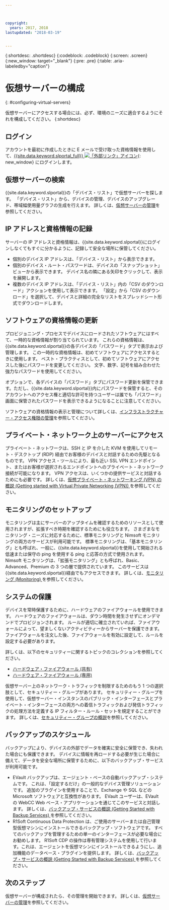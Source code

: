 ```yaml
---



copyright:
  years: 2017, 2018
lastupdated: "2018-03-19"


---
```


{:shortdesc: .shortdesc}
{:codeblock: .codeblock}
{:screen: .screen}
{:new_window: target="_blank"}
{:pre: .pre}
{:table: .aria-labeledby="caption"}


# 仮想サーバーの構成
{: #configuring-virtual-servers}

仮想サーバーにアクセスする場合には、必ず、環境のニーズに適合するようにそれを構成してください。
{:shortdesc}

## ログイン 
アカウントを最初に作成したときに E メールで受け取った資格情報を使用して、[{{site.data.keyword.slportal_full}} ![「外部リンク」アイコン](../icons/launch-glyph.svg "「外部リンク」アイコン")](https://control.softlayer.com/){: new_window} にログインします。

## 仮想サーバーの検索
{{site.data.keyword.slportal}}の「デバイス・リスト」で仮想サーバーを探します。 「デバイス・リスト」から、デバイスの管理、デバイスのアップグレード、帯域幅使用量グラフの生成を行えます。 詳しくは、[仮想サーバーの管理](../vsi/vsi_managing.html)を参照してください。

## IP アドレスと資格情報の記録
サーバーの IP アドレスと資格情報は、{{site.data.keyword.slportal}}にログインしなくてもすぐに分かるように、記録して安全な場所に保管してください。 
- 個別のデバイス IP アドレスは、「デバイス・リスト」から表示できます。
- 個別のデバイス・ルート・パスワードは、デバイスの「スナップショット」ビューから表示できます。 デバイス名の隣にある矢印をクリックして、表示を展開します。
- 複数のデバイス IP アドレスは、「デバイス・リスト」内の「CSV のダウンロード」アクションを使用して表示できます。 「設定」から「CSV のダウンロード」を選択して、デバイスと詳細の完全なリストをスプレッドシート形式でダウンロードします。

## ソフトウェアの資格情報の更新
プロビジョニング・プロセスでデバイスにロードされたソフトウェアにはすべて、一時的な資格情報が割り当てられています。 これらの資格情報は、{{site.data.keyword.slportal}}の各デバイスの「パスワード」タブで表示および管理します。 この一時的な資格情報は、初めてソフトウェアにアクセスするときに使用します。 ベスト・プラクティスとして、初めてソフトウェアにアクセスした後にパスワードを変更してください。 文字、数字、記号を組み合わせた強力なパスワードを使用してください。

オプションで、各デバイスの「パスワード」タブにパスワード更新を保管できます。ただし、{{site.data.keyword.slportal}}内にパスワードを保管すると、そのアカウントへのアクセス権と適切な許可を持つユーザーは誰でも「パスワード」画面に保管されたパスワードを表示できるようになることに注意してください。

ソフトウェアの資格情報の表示と管理について詳しくは、[インフラストラクチャー・アクセス権限の管理](../iam/mnginfra.html)を参照してください。

## プライベート・ネットワーク上のサーバーにアクセス
プライベート・ネットワークは、SSH と IP を介した KVM を使用してリモート・デスクトップ (RDP) 経由でお客様のデバイスと対話するための先駆となるものです。 VPN アクセス・ツールにより、最も近い SSL VPN エンドポイント、またはお客様が選択されるエンドポイントへのプライベート・ネットワーク接続が可能になります。 VPN アクセスは、いくつかの提供サービスと対話するためにも必要です。 詳しくは、[仮想プライベート・ネットワーキング (VPN) の概説 (Getting started with Virtual Private Networking (VPN)) ](../infrastructure/iaas-vpn/getting-started.html)を参照してください。

## モニタリングのセットアップ
モニタリングは主にサーバーのアップタイムを確認するためのリソースとして使用されますが、拡張すべき時期を確認するためにも役立ちます。 さまざまなモニタリング・ニーズに対応するために、標準モニタリングと Nimsoft モニタリングの両方のサービスが利用可能です。 標準モニタリングは、「基本モニタリング」とも呼ばれ、一般に、{{site.data.keyword.slportal}}を使用して開始される低速または保守の ping を使用する ping と応答の方式で使用されます。 Nimsoft モニタリングは、「拡張モニタリング」とも呼ばれ、Basic、Advanced、Premium の 3 つの層で提供されています。 このサービスは{{site.data.keyword.slportal}}経由でもアクセスできます。 詳しくは、[モニタリング (Monitoring) ](../infrastructure/SLmonitoring/monitoring_index.html)を参照してください。

## システムの保護
デバイスを常時保護するために、ハードウェアのファイアウォールを使用できます。 ハードウェアのファイアウォールは、ダウン時間を発生させずにオンデマンドでプロビジョンされます。 ルールが適切に確立されていれば、ファイアウォールによって、望ましくないアクティビティーからサーバーを保護できます。 ファイアウォールを注文した後、ファイアウォールを有効に設定して、ルールを設定する必要があります。

詳しくは、以下のセキュリティーに関するトピックのコレクションを参照してください。

* [ハードウェア・ファイアウォール (共有)](../infrastructure/hardware-firewall-shared/getting-started.html)
* [ハードウェア・ファイアウォール (専用)](../infrastructure/hardware-firewall-dedicated/getting-started.html)

仮想サーバー上のネットワーク・トラフィックを制限するためのもう 1 つの選択肢として、セキュリティー・グループがあります。 セキュリティー・グループを使用して、仮想サーバー・インスタンスのパブリック・インターフェースとプライベート・インターフェースの両方への着信トラフィックおよび発信トラフィックの処理方法を定義する IP フィルター・ルール・セットを規定することができます。 詳しくは、[セキュリティー・グループの概説](/docs/infrastructure/security-groups/sg_index.html)を参照してください。

## バックアップのスケジュール 
バックアップにより、デバイスの外部でデータを確実に安全に保管でき、失われた場合にも保護できます。 デバイスに情報を再ロードする必要が生じた場合に備えて、データを安全な場所に保管するために、以下のバックアップ・サービスが利用可能です。
- EVault バックアップは、エージェント・ベースの自動バックアップ・システムです。 これは、「設定するだけ」の一般的なデバイス管理ソリューションです。 追加のプラグインを使用することで、Exchange や SQL などの Microsoft ソフトウェアと互換性があります。 EVault ユーザーは、EVault の WebCC Web ベース・アプリケーションを通じてこのサービスと対話します。 詳しくは、[バックアップ・サービスの概説 (Getting Started with Backup Services) ](../infrastructure/Backup/index.html)を参照してください。
- R1Soft Continuous Data Protection は、ご使用のサーバーまたは自己管理型仮想マシンにインストールできるバックアップ・ソフトウェアです。 すべてのバックアップを管理するための単一のインターフェースが必要な場合にお勧めします。 R1Soft CDP の操作は専有管理システムを使用して行います。これは、エージェントを仮想マシンにインストールできるようにし、追加機能のデータベース・プラグインを提供します。 詳しくは、[バックアップ・サービスの概説 (Getting Started with Backup Services) ](../infrastructure/Backup/index.html)を参照してください。

## 次のステップ
仮想サーバーが構成されたら、その管理を開始できます。 詳しくは、[仮想サーバーの管理](../vsi/vsi_managing.html)を参照してください。



